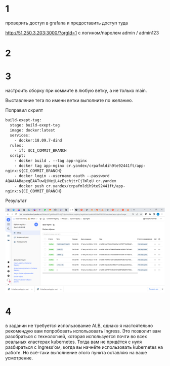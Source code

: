# 1

проверить доступ в grafana и предоставить доступ туда

http://51.250.3.203:3000/?orgId=1 с логином/паролем admin / admin123

# 2


#   3  

настроить сборку при коммите в любую ветку, а не только main. 

Выставление тега по имени ветки выполните по желанию.

Поправил скрипт

    build-exept-tag:
      stage: build-exept-tag
      image: docker:latest
      services:
        - docker:18.09.7-dind
      rules:
        - if: $CI_COMMIT_BRANCH 
      script:
        - docker build . --tag app-nginx
        - docker tag app-nginx cr.yandex/crpafmldih9te92441ft/app-nginx:${CI_COMMIT_BRANCH}
        - docker login --username oauth --password AQAAAABapegEAATuwQiNejL4zEschjtrCjlWlqU cr.yandex
        - docker push cr.yandex/crpafmldih9te92441ft/app-nginx:${CI_COMMIT_BRANCH}


Результат

![sonar1](https://github.com/olegrovenskiy/diplom-devops-09/blob/main/branch.png)


#   4

в задании не требуется использование ALB, однако я настоятельно рекомендую вам попробовать использовать Ingress. 
Это позволит вам разобраться с технологией, которая используется почти во всех реальных кластерах kubernetes. Тогда вам не придётся с нуля разбираться с Ingress’ом, когда вы начнёте использовать kubernetes на работе. Но всё-таки выполнение этого пункта оставляю на ваше усмотрение.


